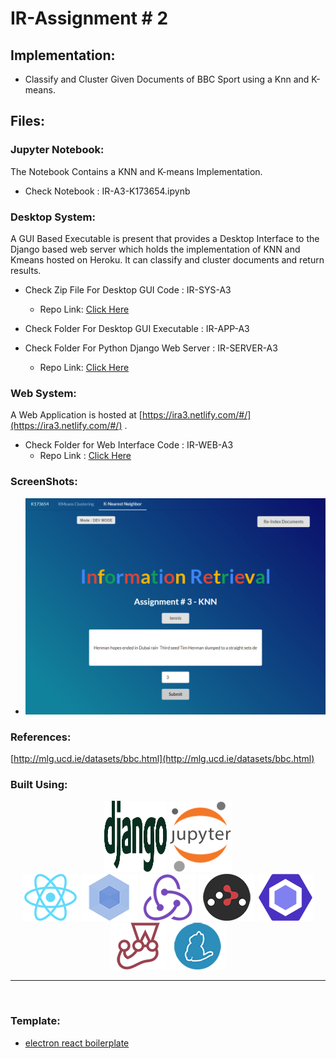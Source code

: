 # IR-Assignment # 2 
## Implementation:
- Classify and Cluster Given Documents of BBC Sport using a Knn and K-means. 

## Files:
### Jupyter Notebook:
The Notebook Contains a KNN and K-means Implementation.

- Check Notebook : IR-A3-K173654.ipynb

### Desktop System:
A GUI Based Executable is present that provides a Desktop Interface to the Django based web server which holds the implementation of KNN and Kmeans hosted on Heroku. It can classify and cluster documents and return results.

- Check Zip File For Desktop GUI Code : IR-SYS-A3
    - Repo Link: [Click Here](https://github.com/hassan11196/IR-SYS-A3)
- Check Folder For Desktop GUI Executable : IR-APP-A3

- Check Folder For Python Django Web Server : IR-SERVER-A3
    - Repo Link: [Click Here](https://github.com/hassan11196/IR-A3/tree/master/IR-SERVER-A3/IRA3)


### Web System:
A Web Application is hosted at  [https://ira3.netlify.com/#/](https://ira3.netlify.com/#/) .

- Check Folder for Web Interface Code : IR-WEB-A3 
    - Repo Link : [Click Here](https://github.com/hassan11196/IR-WEB-A3)


### ScreenShots:

- ![](Screenshots/Annotation%202020-05-18%20080928.png)


### References:
[http://mlg.ucd.ie/datasets/bbc.html](http://mlg.ucd.ie/datasets/bbc.html)


### Built Using:

<div align="center">
<a href="https://www.djangoproject.com/"><img height='114' width='100' src="./internals/img/django.svg" /></a>
<a href="https://jupyter.org/"><img height='114' width='100' src="./internals/img/jupyter.png" /></a>
<br/>
  <a href="https://facebook.github.io/react/"><img src="./internals/img/react-padded-90.png" /></a>
  <a href="https://webpack.github.io/"><img src="./internals/img/webpack-padded-90.png" /></a>
  <a href="https://redux.js.org/"><img src="./internals/img/redux-padded-90.png" /></a>
  <a href="https://github.com/ReactTraining/react-router"><img src="./internals/img/react-router-padded-90.png" /></a>
  <a href="https://eslint.org/"><img src="./internals/img/eslint-padded-90.png" /></a>
  <a href="https://facebook.github.io/jest/"><img src="./internals/img/jest-padded-90.png" /></a>
  <a href="https://yarnpkg.com/"><img src="./internals/img/yarn-padded-90.png" /></a>
</div>

<hr />
<br />

### Template:
- [electron react boilerplate](https://github.com/electron-react-boilerplate/electron-react-boilerplate)


